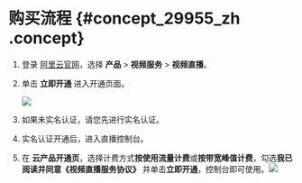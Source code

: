# 购买流程 {#concept_29955_zh .concept}

1.  登录 [阿里云官网](http://www.aliyun.com)，选择 **产品** \> **视频服务** \> **视频直播**。
2.  单击 **立即开通** 进入开通页面。

    ![](http://docs-aliyun.cn-hangzhou.oss.aliyun-inc.com/assets/pic/29955/cn_zh/1503886431119/Image%203.png)

3.  如果未实名认证，请您先进行实名认证。
4.  实名认证开通后，进入直播控制台。
5.  在 **云产品开通页**，选择计费方式**按使用流量计费**或**按带宽峰值计费**，勾选**我已阅读并同意《视频直播服务协议》** 并单击**立即开通**，控制台即可使用。![](http://static-aliyun-doc.oss-cn-hangzhou.aliyuncs.com/assets/img/20614/154397625933667_zh-CN.png)

